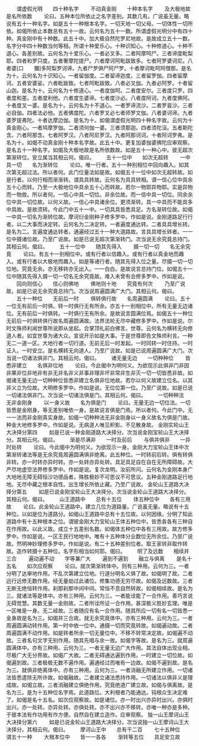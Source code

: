 <!-- { "loadSidebar": true } -->
　　谓虚假光明　　四十种名字
　　不动真金刚　　十种本名字
　　及大极地故　　是名所依数
　　论曰。五种本位所依止之名字差别。其数几有。广说虽无量。略说有五十一种名字。如是五十一种根本名字。一切天地一切父母。一切体性一切所依。如偈所依止本数总有五十一故。云何名为五十一数。所谓虚假光明分中有四十种。真金刚中有十种数。此五十中。加大极自然陀罗尼地故。是故成立五十一数。名字分中四十种数当何等相。所谓十种爱乐心。十种识知心。十种修道心。十种不退心。各差别故。云何名为十爱乐心。一者必叉多。二者阿摩呵尸。三者谛度毗梨耶。四者和罗只度。五者奢摩陀提尸。六者摩诃阿毗跋致多。七者阿罗婆诃尼。八者婆[口　　彌]多阿梨罗诃谛。九者尸罗俱尸阿尸罗。十者摩诃毗呵阿僧那。是名为十。云何名为十识知心。一者留伽度。二者留谛迦度。三者留罗伽。四者留摩诃。五者安婆娑。六者毗跋致。七者阿毗跋致。八者必叉伽。九者必阿罗。十者留山迦。是名为十。云何名为十修道心。一者度伽呵。二者度安尔。三者度只罗。四者度和差。五者度利他。六者度生婆谛。七者度沙必。八者度阿诃。九者度佛阿。十者度叉一婆。是名为十。云何名为十不退心。一者罗谛流沙。二者罗昙沙。三者必自伽。四者法必他。五者佛度陀。六者罗叉必七者师罗文伽。八者婆诃谛。九者婆罗提弗陀。十者达摩边伽。是名为十。如偈谓虚假光明四十种名字故。云何为十真金刚心。一者鸠摩罗伽。二者须何伽一婆。三者须那迦。四者须陀洹。五者斯陀含。六者阿那含。七者阿罗汉。八者阿尼罗汉。九者阿那诃诃。十者阿诃罗弗。是名为十。如偈不动真金刚十种本名字故。此五十中。更复加婆伽婆佛陀应审观察。是名五十一种名字。如偈及大极地故是名所依数故。如是五十一种心中。彼无超次第渐转位。安立属当其相云何。偈曰。
　　五十一位中　　如次无超转
　　一中具一切　　名为渐转位
　　论曰。唯一行者。五十一种别相位中回向趣入。如其次第无超过法。所以者何。此门位量法如是故。如偈五十一位中如次无超转故。如是行者。以何行相而渐渐转。谓具具转故。云何名为具具转相。谓一信心位中具余五十心而转。乃至一大极地位中具余五十心而转故。若尔一物耶异物耶。实是异物而一物故。所以者何。一信心中具一切位。非余位故。而一信中具一切位。同余余位中具一切位故。以何义故。一信心中具诸余位。更须渐转。具一中具而不能具多中具故。是故须转。今此门中五十一中。一切具具皆悉具足。方名渐转位故。如偈一中具一切名为渐转位故。摩诃衍金刚种子修多罗中。作如是说。金刚道路足行行者。以二大事而决定转。云何名为二决定转。一者遍度通达转。二者具具增长转。是名为二。言遍度通达转者。通遍经过五十一种大道路故。言具具增长转者。一一位中摄诸位故。乃至广说故。如是已说无超次第渐转门。次当说无余究竟总持门。其相云何。偈曰。
　　五十一位中　　随其先得入
　　摄一切一切　　名无余究竟
　　论曰。有五十一别相位中。或有行者以信趣入。或有行者以真金地而趣入。或有行者以大极地而趣入。如是等诸行者。随其先得入位之量。尽摄一切一切位地。究竟无余。亦无移转亦无出入。一一白白。是故说言总持门位。如偈五十一位中随其先得入摄一切一切名无余究竟故。难入未曾有会修多罗中。作如是说。
　　回向则信心　　信心则佛地
　　佛地则十地　　究竟有何次
　　乃至广说故。如是已说无余究竟总持门。次当说周遍圆满广大门。其相云何。偈曰。
　　五十一种位　　无前后一时
　　俱转俱行故　　名周遍圆满
　　论曰。五十一位无有前后一时俱。转一时俱行无有所余。亦五十一别相位中。所有无量无边诸位。无有前后一时俱转。一时俱行无有所余。是故说言圆满位焉。如偈五十一种位无前后一时俱转俱行故名周遍圆满故。法界法轮无尽中藏修多罗中。作如是说。尔时文殊师利闻世尊所说即从坐起。合掌顶礼前白佛言。世尊。云何名为横转无向修道人者。如宜世尊为诸大众。宣说开示如是大事。于是世尊即告文殊师利言。一种无二一道一区。大地行者一切行道。无前无后一时发起。一时同转一时住持。一时证入。一时安立。是名横转无向道人。乃至广说故。如是已说周遍圆满广大门。次当说一切诸法俱非门。其相云何。偈曰。
　　诸无量无边　　一切种种位
　　皆悉非建立　　名俱非位地
　　论曰。今此偈中为明何义。为欲现示此俱非门非因非果非位非地非有非无非名非义非事非理非坏非常非生非灭一切一切皆悉非故。如偈诸无量无边一切种种位皆悉非建立名俱非位地故。若尔以何义故建立位名。以其非义立为位故。大明修多罗中。作如是说。无位位第一位。乃至广说故。如是已说一切诸法俱非门。次当说一切诸法俱是门。其相云何。偈曰。
　　一切种种法　　无非金刚身
　　以一身义故　　名为俱是门
　　论曰。无量无边一切位法。一切皆悉是金刚身。等无差别唯依一身。是故说言俱是门焉。所以者何。今此门中。无一一法而非金刚真实身故。如偈一切种种法无非金刚身以一身义故名为俱是门故。种金大地修多罗中。作如是说。无病道人唯见积影。不见散身故。
金刚实轮山王大决择分第四
　　如是已说一种金刚道路大决择分。次当说金刚宝轮山王大决择分。其相云何。偈曰。
　　渐是尽满非　　一时及前后
　　与俱并俱非　　一异时处转
　　论曰。今此偈中为明何义。为欲现示一身。金刚大力宝轮山王体中次第渐转诸法等是无余究竟周遍圆满俱非绝离。此五种位。一时转前后转。俱有转俱非转。亦一时转亦异时转。亦一处转亦异处转。具足具足自在自在无所障碍故。大严尽地虚空法界修多罗中。作如是说。复次龙明。汝前所问。云何名为金刚本身广大地地无障无碍恒沙功德品者。殊胜极妙不可思议不可思议。五种金刚道路足行地地。无尽中藏之根本自性。出生增长所依止藏。乃至广说故。
金轮山王道路大决择分第五
　　如是已说金刚宝轮山王大决择分。次当说金轮山王道路大决择分。其相云何。偈曰。
　　山王道路中　　总有十五位
　　体五种位中　　各有三用故
　　论曰。此金轮山王道路中。建立几位为道路量。广说虽无量。略说有十五种位。以如是位为道路分。如偈山王道路中总有十五位故。以何因缘。分明了知此道路中有十五种根本之位。谓彼金刚大力宝轮山王体五种位中。皆悉各各有三种自在作用故。以此义故。成立十五差别名数。如偈体五种位中各有三用故。故方修多罗中。作如是说。一区王民行地地中。唯有十五种体分业数位无所余位。乃至广说故。然明神妙理修多罗中。作如是说。有二十五种差别位者。取王家转非取作转故。造作转摄十五种位。名字形相当如何耶。偈曰。
　　明了及远数　　相续并三合
　　遍动遍不动　　字等兼广大
　　遍到不遍到　　融立与俱离
　　是名十五名　　如次应观察
　　论曰。就次第渐转体中。则有三种用。云何为三。一者分明了达审地作用。不乱次第建立位地。行道分明名义俱了故。如偈明了故。二者远行远修无数作用。经无量劫过此诸位。修集功德无穷尽故。如偈及远数故。三者无断无绝恒转作用。刹那刹那中间中间。常恒不息自然转故。如偈相续故。是名为三。就诸法等是体中。亦有三种用。云何为三。一者能诠能了一合作用。善巧言说无碍觉慧。其数无量一金刚故。二者所诠所证一合作用。甚深极义胜妙玄理。唯是一区唯是一身。无二岐故。三者随应有名一合作用。随其所应一切有名一切皆悉一金身故是名为三。如偈并三合故。就无余究竟体中。亦有三种用。云何为三。一者周遍圆满动转作用。第一时中依一位中。通摄一切而究竟转故。如偈遍动故。二者周遍圆满不动作用。如是转者所余一切无量位中。不移不转常决定故。如偈遍不动故。三者名句文字无别作用。随其先唱与余一故。如偈字等故。是名为三。就周遍圆满体中。亦有三种用。云何为三。一者无量无边广大作用。其法自体出现业相。尽极广大无分界故。如偈广大故。二者无碍通达遍到作用。一时建立一切位故。如偈遍到故。三者极极无数不遍作用。遍通经过而唯有一边故。如偈不遍到故。是名为三。就俱非绝离体中。亦有三种用。云何为三。一者消融无所建立作用。一切诸法皆悉遣除无所许故。如偈融故。二者建立诸法悉持作用。一切诸法以俱非义是理成故。如偈立故。三者消融建立俱绝作用。究竟绝道广建立故。如偈与俱离故。是名为三。是为十五种位名字焉。此道路位。大利根者乃能通达。钝根众生决定难了。如偈是名十五名。如次应观察故。如是诸位。亦一时出兴亦异时出兴。亦俱时出兴。亦一处转。亦异处转。亦俱处转。亦不出兴亦不移转。亦唯一种亦是多种。于彼本法有作功用有作方便。自然自在建立造作。应审观察。
独一山王摩诃山王大决择分第六
　　如是已说金轮山王道路大决择分。次当说独一山王摩诃山王大决择分。其相云何。偈曰。
　　摩诃山王中　　总有千二百
　　七十五种位　　谓五十一种
　　大根本位中　　皆一一各各
　　渐转等五位　　具足安立故
